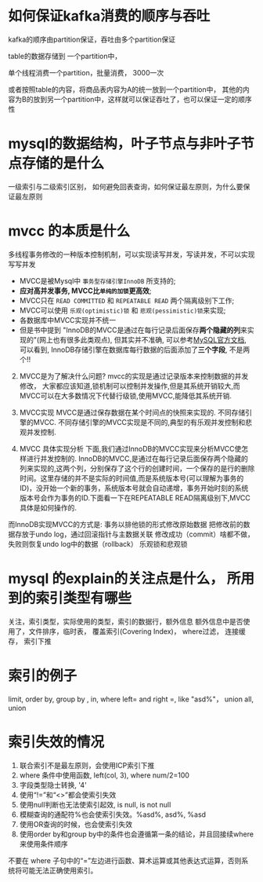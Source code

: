 # 如何保证kafka消费的顺序与吞吐
kafka的顺序由partition保证，吞吐由多个partition保证

table的数据存储到 一个partition中，

单个线程消费一个partition，批量消费， 3000一次

或者按照table的内容，将商品表内容为A的统一放到一个partition中，
其他的内容为B的放到另一个partition中，这样就可以保证吞吐了，也可以保证一定的顺序性


# mysql的数据结构，叶子节点与非叶子节点存储的是什么
一级索引与二级索引区别， 如何避免回表查询，如何保证最左原则，为什么要保证最左原则

# mvcc 的本质是什么
多线程事务修改的一种版本控制机制，可以实现读写并发，写读并发，不可以实现写写并发

*   MVCC是被Mysql中 `事务型存储引擎InnoDB` 所支持的;
*   **应对高并发事务, MVCC比`单纯的加锁`更高效**;
*   MVCC只在 `READ COMMITTED` 和 `REPEATABLE READ` 两个隔离级别下工作;
*   MVCC可以使用 `乐观(optimistic)锁` 和 `悲观(pessimistic)锁`来实现;
*   各数据库中MVCC实现并不统一
*   但是书中提到 "InnoDB的MVCC是通过在每行记录后面保存**两个隐藏的列**来实现的"(网上也有很多此类观点), 但其实并不准确, 可以参考[MySQL官方文档](https://dev.mysql.com/doc/refman/5.7/en/innodb-multi-versioning.html), 可以看到, InnoDB存储引擎在数据库每行数据的后面添加了**三个字段**, 不是两个!!

2. MVCC是为了解决什么问题?
mvcc的实现是通过记录版本来控制数据的并发修改，
大家都应该知道,锁机制可以控制并发操作,但是其系统开销较大,而MVCC可以在大多数情况下代替行级锁,使用MVCC,能降低其系统开销.

3. MVCC实现
MVCC是通过保存数据在某个时间点的快照来实现的. 不同存储引擎的MVCC. 不同存储引擎的MVCC实现是不同的,典型的有乐观并发控制和悲观并发控制.

4. MVCC 具体实现分析
下面,我们通过InnoDB的MVCC实现来分析MVCC使怎样进行并发控制的.
InnoDB的MVCC,是通过在每行记录后面保存两个隐藏的列来实现的,这两个列，分别保存了这个行的创建时间，一个保存的是行的删除时间。这里存储的并不是实际的时间值,而是系统版本号(可以理解为事务的ID)，没开始一个新的事务，系统版本号就会自动递增，事务开始时刻的系统版本号会作为事务的ID.下面看一下在REPEATABLE READ隔离级别下,MVCC具体是如何操作的.

而InnoDB实现MVCC的方式是:
事务以排他锁的形式修改原始数据
把修改前的数据存放于undo log，通过回滚指针与主数据关联
修改成功（commit）啥都不做，失败则恢复undo log中的数据（rollback）
乐观锁和悲观锁

# mysql 的explain的关注点是什么， 所用到的索引类型有哪些
关注，索引类型，实际使用的类型，索引的数据行，额外信息
额外信息中是否使用了，文件排序，临时表， 覆盖索引(Covering Index)， 
where过滤， 连接缓存， 索引下推

# 索引的例子
limit, 
order by, group by , in, where  left= and right =,
like "asd%"，
union all, union 

# 索引失效的情况
1. 联合索引不是最左原则，会使用ICP索引下推
2. where 条件中使用函数,  left(col, 3), where num/2=100 
3. 字段类型隐士转换, '4'
4. 使用“!=”和“<>”都会使索引失效
5. 使用null判断也无法使索引起效, is null, is not null
6. 模糊查询的通配符%也会使索引失效。%asd%, asd%, %asd
7. 使用OR查询的时候，也会使索引失效
8. 使用order by和group by中的条件也会遵循第一条的结论，并且回接续where来使用条件顺序



不要在 where 子句中的“=”左边进行函数、算术运算或其他表达式运算，否则系统将可能无法正确使用索引。
